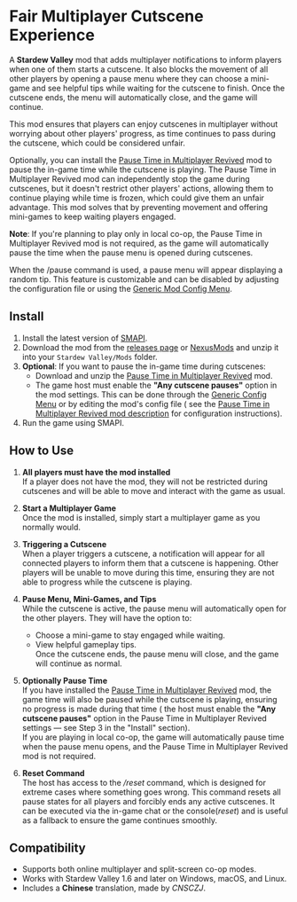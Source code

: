 # Fair Multiplayer Cutscene Experience

A **Stardew Valley** mod that adds multiplayer notifications to inform players when one of them starts a cutscene. It
also blocks the movement of all other players by opening a pause menu where they can choose a mini-game and see helpful
tips while waiting for the cutscene to finish. Once the cutscene ends, the menu will automatically close, and the game
will continue.

This mod ensures that players can enjoy cutscenes in multiplayer without worrying about other players' progress, as time
continues to pass during the cutscene, which could be considered unfair.

Optionally, you can install the [Pause Time in Multiplayer Revived](https://www.nexusmods.com/stardewvalley/mods/21327)
mod to pause the in-game time while the cutscene is playing. The Pause Time in Multiplayer Revived mod can independently
stop the game during cutscenes, but it doesn't restrict other players' actions, allowing them to continue playing while
time is frozen, which could give them an unfair advantage. This mod solves that by preventing movement and offering
mini-games to keep waiting players engaged.

**Note**: If you're planning to play only in local co-op, the Pause Time in Multiplayer Revived mod is not required, as
the game will automatically pause the time when the pause menu is opened during cutscenes.

When the /pause command is used, a pause menu will appear displaying a random tip. This feature is customizable and can
be disabled by adjusting the configuration file or using
the [Generic Mod Config Menu](https://www.nexusmods.com/stardewvalley/mods/5098).

## Install

1. Install the latest version of [SMAPI](https://smapi.io).
2. Download the mod from the [releases page](https://github.com/HarkushaVlad/MultiplayerCutsceneNotification/releases)
   or [NexusMods](https://www.nexusmods.com/stardewvalley/mods/29913) and unzip it into your `Stardew Valley/Mods`
   folder.
3. **Optional**: If you want to pause the in-game time during cutscenes:
   - Download and unzip the [Pause Time in Multiplayer Revived](https://www.nexusmods.com/stardewvalley/mods/21327)
     mod.
   - The game host must enable the **"Any cutscene pauses"** option in the mod settings. This can be done through
     the [Generic Config Menu](https://www.nexusmods.com/stardewvalley/mods/5098) or by editing the mod's config file (
     see the [Pause Time in Multiplayer Revived mod description](https://www.nexusmods.com/stardewvalley/mods/21327)
     for configuration instructions).
4. Run the game using SMAPI.

## How to Use

1. **All players must have the mod installed**  
   If a player does not have the mod, they will not be restricted during cutscenes and will be able to move and interact
   with the game as usual.

2. **Start a Multiplayer Game**  
   Once the mod is installed, simply start a multiplayer game as you normally would.

3. **Triggering a Cutscene**  
   When a player triggers a cutscene, a notification will appear for all connected players to inform them that a
   cutscene is happening. Other players will be unable to move during this time, ensuring they are not able to progress
   while the cutscene is playing.

4. **Pause Menu, Mini-Games, and Tips**  
   While the cutscene is active, the pause menu will automatically open for the other players. They will have the option
   to:
   - Choose a mini-game to stay engaged while waiting.
   - View helpful gameplay tips.  
     Once the cutscene ends, the pause menu will close, and the game will continue as normal.

5. **Optionally Pause Time**  
   If you have installed the [Pause Time in Multiplayer Revived](https://www.nexusmods.com/stardewvalley/mods/21327)
   mod, the game time will also be paused while the cutscene is playing, ensuring no progress is made during that time (
   the host must enable the **"Any cutscene pauses"** option in the Pause Time in Multiplayer Revived settings — see
   Step 3 in the "Install" section).  
   If you are playing in local co-op, the game will automatically pause time when the pause menu opens, and the Pause
   Time in Multiplayer Revived mod is not required.
6. **Reset Command**  
   The host has access to the */reset* command, which is designed for extreme cases where something goes wrong. This
   command resets all pause states for all players and forcibly ends any active cutscenes. It can be executed via the
   in-game chat or the console(*reset*) and is useful as a fallback to ensure the game continues smoothly.

## Compatibility

- Supports both online multiplayer and split-screen co-op modes.
- Works with Stardew Valley 1.6 and later on Windows, macOS, and Linux.
- Includes a **Chinese** translation, made by *CNSCZJ*.
